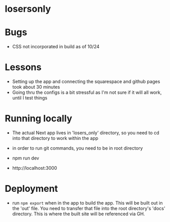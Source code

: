 # losersonly


# Bugs
- CSS not incorporated in build as of 10/24


# Lessons
- Setting up the app and connecting the squarespace and github pages took about 30 minutes
- Going thru the configs is a bit stressful as I'm not sure if it will all work, until I test things


# Running locally
- The actual Next app lives in 'losers_only' directory, so you need to cd into that directory to work within the app
- in order to run git commands, you need to be in root directory

- npm run dev
- http://localhost:3000

# Deployment
- run `npm export` when in the app to build the app. This will be built out in the 'out' file. You need to transfer that file into the root directory's 'docs' directory. This is where the built site will be referenced via GH.
